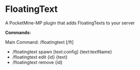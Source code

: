 # FloatingText

A PocketMine-MP plugin that adds FloatingTexts to your server

**Commands:**

Main Command: /floatingtext [/ft]

- /floatingtext spawn [text:config] {text:textName}
- /floatingtext edit {id} {text}
- /floatingtext remove {id}
